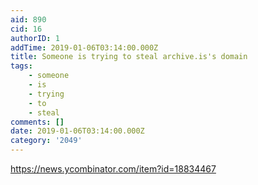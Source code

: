 ```yaml
---
aid: 890
cid: 16
authorID: 1
addTime: 2019-01-06T03:14:00.000Z
title: Someone is trying to steal archive.is's domain
tags:
    - someone
    - is
    - trying
    - to
    - steal
comments: []
date: 2019-01-06T03:14:00.000Z
category: '2049'
---
```


https://news.ycombinator.com/item?id=18834467
